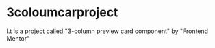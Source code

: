 # 3coloumcarproject
I.t is a project called "3-column preview card component" by "Frontend Mentor" 
